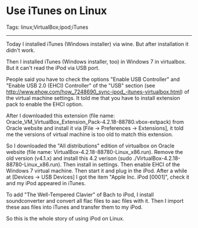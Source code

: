 # Use iTunes on Linux
Tags: linux;VirtualBox;ipod;iTunes

------

Today I installed iTunes (Windows installer) via wine. But after installation it didn't work.

 

Then I installed iTunes (Windows installer, too) in Windows 7 in virtualbox. But it can't read the iPod via USB port. 

 

People said you have to check the options "Enable USB Controller" and "Enable USB 2.0 (EHCI) Controller" of the "USB" section (see http://www.ehow.com/how_7248690_sync-ipod_-itunes-virtualbox.html) of the virtual machine settings. It told me that you have to install extension pack to enable the EHCI option. 

 

After I downloaded this extension (file name: Oracle_VM_VirtualBox_Extension_Pack-4.2.18-88780.vbox-extpack) from Oracle website and install it via [File -> Preferences -> Extensions], it told me the versions of virtual machine is too old to match this extension. 

 

So I downloaded the "All distributions" edition of virtualbox on Oracle website (file name: VirtualBox-4.2.18-88780-Linux_x86.run). Remove the old version (v4.1.x) and install this 4.2 verison (sudo ./VirtualBox-4.2.18-88780-Linux_x86.run). Then install in settings. Then enable EHCI of the Windows 7 virtual machine. Then start it and plug in the iPod. After a while at [Devices -> USB Devices] I got the item "Apple Inc. iPod [0001]", check it and my iPod appeared in iTunes.

 

To add "The Well-Tempered Clavier" of Bach to iPod, I install soundconverter and convert all flac files to aac files with it. Then I import these aas files into iTunes and transfer them to my iPod.

 

So this is the whole story of using iPod on Linux.